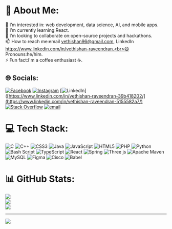 # 💫 About Me:
👀 I’m interested in: web development, data science, AI, and mobile apps.<br>🌱 I’m currently learning:React.<br>💞️ I’m looking to collaborate on:open-source projects and hackathons.<br>📫 How to reach me:email vethishan96@gmail.com, LinkedIn https://www.linkedin.com/in/vethishan-raveendran.<br>😄 Pronouns:he/him.<br>⚡ Fun fact:I'm a coffee enthusiast ☕.


## 🌐 Socials:
[![Facebook](https://img.shields.io/badge/Facebook-%231877F2.svg?logo=Facebook&logoColor=white)](https://web.facebook.com/vethishan99) [![Instagram](https://img.shields.io/badge/Instagram-%23E4405F.svg?logo=Instagram&logoColor=white)](https://instagram.com/vethishan) [![LinkedIn](https://img.shields.io/badge/LinkedIn-%230077B5.svg?logo=linkedin&logoColor=white)]([https://www.linkedin.com/in/vethishan-raveendran-39b418202/](https://www.linkedin.com/in/vethishan-raveendran-5155582a7/) [![Stack Overflow](https://img.shields.io/badge/-Stackoverflow-FE7A16?logo=stack-overflow&logoColor=white)](https://stackoverflow.com/users/30009205/vethishan-raveendran) [![email](https://img.shields.io/badge/Email-D14836?logo=gmail&logoColor=white)](mailto:vethishan96@gmail.com) 

# 💻 Tech Stack:
![C](https://img.shields.io/badge/c-%2300599C.svg?style=for-the-badge&logo=c&logoColor=white) ![C++](https://img.shields.io/badge/c++-%2300599C.svg?style=for-the-badge&logo=c%2B%2B&logoColor=white) ![CSS3](https://img.shields.io/badge/css3-%231572B6.svg?style=for-the-badge&logo=css3&logoColor=white) ![Java](https://img.shields.io/badge/java-%23ED8B00.svg?style=for-the-badge&logo=openjdk&logoColor=white) ![JavaScript](https://img.shields.io/badge/javascript-%23323330.svg?style=for-the-badge&logo=javascript&logoColor=%23F7DF1E) ![HTML5](https://img.shields.io/badge/html5-%23E34F26.svg?style=for-the-badge&logo=html5&logoColor=white) ![PHP](https://img.shields.io/badge/php-%23777BB4.svg?style=for-the-badge&logo=php&logoColor=white) ![Python](https://img.shields.io/badge/python-3670A0?style=for-the-badge&logo=python&logoColor=ffdd54) ![Bash Script](https://img.shields.io/badge/bash_script-%23121011.svg?style=for-the-badge&logo=gnu-bash&logoColor=white) ![TypeScript](https://img.shields.io/badge/typescript-%23007ACC.svg?style=for-the-badge&logo=typescript&logoColor=white) ![React](https://img.shields.io/badge/react-%2320232a.svg?style=for-the-badge&logo=react&logoColor=%2361DAFB) ![Spring](https://img.shields.io/badge/spring-%236DB33F.svg?style=for-the-badge&logo=spring&logoColor=white) ![Three js](https://img.shields.io/badge/threejs-black?style=for-the-badge&logo=three.js&logoColor=white) ![Apache Maven](https://img.shields.io/badge/Apache%20Maven-C71A36?style=for-the-badge&logo=Apache%20Maven&logoColor=white) ![MySQL](https://img.shields.io/badge/mysql-4479A1.svg?style=for-the-badge&logo=mysql&logoColor=white) ![Figma](https://img.shields.io/badge/figma-%23F24E1E.svg?style=for-the-badge&logo=figma&logoColor=white) ![Cisco](https://img.shields.io/badge/cisco-%23049fd9.svg?style=for-the-badge&logo=cisco&logoColor=black) ![Babel](https://img.shields.io/badge/Babel-F9DC3e?style=for-the-badge&logo=babel&logoColor=black)
# 📊 GitHub Stats:
![](https://github-readme-stats.vercel.app/api?username=Vethishan99&theme=dark&hide_border=false&include_all_commits=true&count_private=false)<br/>
![](https://nirzak-streak-stats.vercel.app/?user=Vethishan99&theme=dark&hide_border=false)<br/>
![](https://github-readme-stats.vercel.app/api/top-langs/?username=Vethishan99&theme=dark&hide_border=false&include_all_commits=true&count_private=false&layout=compact)

---
[![](https://visitcount.itsvg.in/api?id=Vethishan99&icon=0&color=0)](https://visitcount.itsvg.in)

<!-- Proudly created with GPRM ( https://gprm.itsvg.in ) -->
